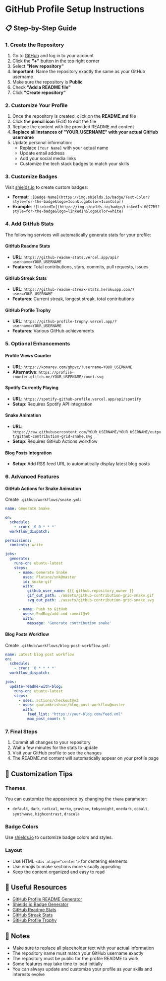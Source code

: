 # GitHub Profile Setup Instructions

## 📋 Step-by-Step Guide

### 1. Create the Repository
1. Go to [GitHub](https://github.com) and log in to your account
2. Click the **"+"** button in the top right corner
3. Select **"New repository"**
4. **Important**: Name the repository exactly the same as your GitHub username
5. Make sure the repository is **Public**
6. Check **"Add a README file"**
7. Click **"Create repository"**

### 2. Customize Your Profile
1. Once the repository is created, click on the **README.md** file
2. Click the **pencil icon** (Edit) to edit the file
3. Replace the content with the provided README.md content
4. **Replace all instances of "YOUR_USERNAME" with your actual GitHub username**
5. Update personal information:
   - Replace `[Your Name]` with your actual name
   - Update email address
   - Add your social media links
   - Customize the tech stack badges to match your skills

### 3. Customize Badges
Visit [shields.io](https://shields.io) to create custom badges:
- **Format**: `![Badge Name](https://img.shields.io/badge/Text-Color?style=for-the-badge&logo=Icon&logoColor=IconColor)`
- **Example**: `![LinkedIn](https://img.shields.io/badge/LinkedIn-0077B5?style=for-the-badge&logo=linkedin&logoColor=white)`

### 4. Add GitHub Stats
The following services will automatically generate stats for your profile:

#### GitHub Readme Stats
- **URL**: `https://github-readme-stats.vercel.app/api?username=YOUR_USERNAME`
- **Features**: Total contributions, stars, commits, pull requests, issues

#### GitHub Streak Stats
- **URL**: `https://github-readme-streak-stats.herokuapp.com/?user=YOUR_USERNAME`
- **Features**: Current streak, longest streak, total contributions

#### GitHub Profile Trophy
- **URL**: `https://github-profile-trophy.vercel.app/?username=YOUR_USERNAME`
- **Features**: Various GitHub achievements

### 5. Optional Enhancements

#### Profile Views Counter
- **URL**: `https://komarev.com/ghpvc/?username=YOUR_USERNAME`
- **Alternative**: `https://profile-counter.glitch.me/YOUR_USERNAME/count.svg`

#### Spotify Currently Playing
- **URL**: `https://spotify-github-profile.vercel.app/api/spotify`
- **Setup**: Requires Spotify API integration

#### Snake Animation
- **URL**: `https://raw.githubusercontent.com/YOUR_USERNAME/YOUR_USERNAME/output/github-contribution-grid-snake.svg`
- **Setup**: Requires GitHub Actions workflow

#### Blog Posts Integration
- **Setup**: Add RSS feed URL to automatically display latest blog posts

### 6. Advanced Features

#### GitHub Actions for Snake Animation
Create `.github/workflows/snake.yml`:
```yaml
name: Generate Snake

on:
  schedule:
    - cron: '0 0 * * *'
  workflow_dispatch:

permissions:
  contents: write

jobs:
  generate:
    runs-on: ubuntu-latest
    steps:
      - name: Generate Snake
        uses: Platane/snk@master
        id: snake-gif
        with:
          github_user_name: ${{ github.repository_owner }}
          gif_out_path: ./assets/github-contribution-grid-snake.gif
          svg_out_path: ./assets/github-contribution-grid-snake.svg

      - name: Push to GitHub
        uses: EndBug/add-and-commit@v9
        with:
          message: 'Generate contribution snake'
```

#### Blog Posts Workflow
Create `.github/workflows/blog-post-workflow.yml`:
```yaml
name: Latest blog post workflow
on:
  schedule:
    - cron: '0 * * * *'
  workflow_dispatch:

jobs:
  update-readme-with-blog:
    runs-on: ubuntu-latest
    steps:
      - uses: actions/checkout@v2
      - uses: gautamkrishnar/blog-post-workflow@master
        with:
          feed_list: "https://your-blog.com/feed.xml"
          max_post_count: 5
```

### 7. Final Steps
1. Commit all changes to your repository
2. Wait a few minutes for the stats to update
3. Visit your GitHub profile to see the changes
4. The README.md content will automatically appear on your profile page

## 🎨 Customization Tips

### Themes
You can customize the appearance by changing the `theme` parameter:
- `default`, `dark`, `radical`, `merko`, `gruvbox`, `tokyonight`, `onedark`, `cobalt`, `synthwave`, `highcontrast`, `dracula`

### Badge Colors
Use [shields.io](https://shields.io) to customize badge colors and styles.

### Layout
- Use HTML `<div align="center">` for centering elements
- Use emojis to make sections more visually appealing
- Keep the content organized and easy to read

## 🔗 Useful Resources

- [GitHub Profile README Generator](https://rahuldkjain.github.io/gh-profile-readme-generator/)
- [Shields.io Badge Generator](https://shields.io/)
- [GitHub Readme Stats](https://github.com/anuraghazra/github-readme-stats)
- [GitHub Streak Stats](https://github.com/DenverCoder1/github-readme-streak-stats)
- [GitHub Profile Trophy](https://github.com/ryo-ma/github-profile-trophy)

## 📝 Notes

- Make sure to replace all placeholder text with your actual information
- The repository name must match your GitHub username exactly
- The repository must be public for the profile README to work
- Some features may take time to load initially
- You can always update and customize your profile as your skills and interests evolve